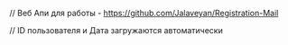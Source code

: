 // Веб Апи для работы - https://github.com/Jalaveyan/Registration-Mail

// ID пользователя и Дата загружаются автоматически
